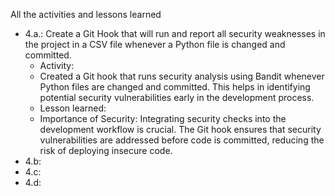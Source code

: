 All the activities and lessons learned

- 4.a.: Create a Git Hook that will run and report all security weaknesses in the project in a CSV file whenever a Python file is changed and committed.
   - Activity:
   -   Created a Git hook that runs security analysis using Bandit whenever Python files are changed and committed. This helps in identifying potential security vulnerabilities early in the development process.
   - Lesson learned:
   -   Importance of Security: Integrating security checks into the development workflow is crucial. The Git hook ensures that security vulnerabilities are addressed before code is committed, reducing the risk of deploying insecure code. 
- 4.b:
- 4.c:
- 4.d:
